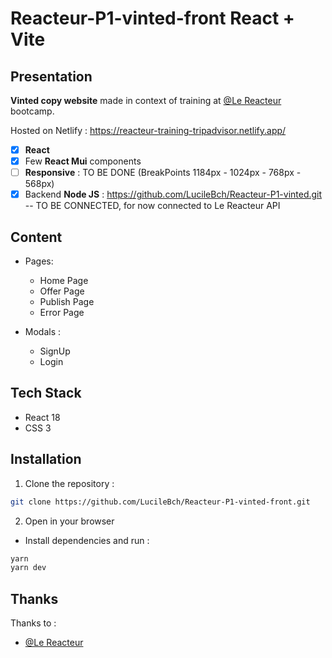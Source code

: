 # Reacteur-P1-vinted-front React + Vite

## Presentation

**Vinted copy website** made in context of training at [@Le Reacteur](https://github.com/lereacteur) bootcamp.

Hosted on Netlify : https://reacteur-training-tripadvisor.netlify.app/

- [x] **React**
- [x] Few **React Mui** components
- [ ] **Responsive** : TO BE DONE (BreakPoints 1184px - 1024px - 768px - 568px)
- [x] Backend **Node JS** : https://github.com/LucileBch/Reacteur-P1-vinted.git -- TO BE CONNECTED, for now connected to Le Reacteur API

## Content

- Pages:

  - Home Page
  - Offer Page
  - Publish Page
  - Error Page

- Modals :
  - SignUp
  - Login

## Tech Stack

- React 18
- CSS 3

## Installation

1. Clone the repository :

```bash
git clone https://github.com/LucileBch/Reacteur-P1-vinted-front.git
```

2. Open in your browser

- Install dependencies and run :

```bash
yarn
yarn dev
```

## Thanks

Thanks to :

- [@Le Reacteur](https://github.com/lereacteur)
